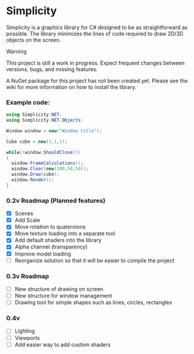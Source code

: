 # Simplicity

Simplicity is a graphics library for C# designed to be as straightforward as possible.
The library minimizes the lines of code required to draw 2D/3D objects on the screen.

> [!WARNING]
> This project is still a work in progress. Expect frequent changes between versions, bugs, and missing features.

A NuGet package for this project has not been created yet. Please see the wiki for more information on how to install the library.

### Example code:

```cs
using Simplicity.NET;
using Simplicity.NET.Objects;

Window window = new("Window title");

Cube cube = new(1,1,1);

while(!window.ShouldClose())
{
  window.FrameCalculations();
  window.Clear(new(100,50,50));
  window.Draw(cube);
  window.Render();
}
```

### 0.2v Roadmap (Planned features)
- [x] Scenes 
- [x] Add Scale
- [x] Move rotation to quaternions
- [x] Move texture loading into a separate tool
- [x] Add default shaders into the library
- [x] Alpha channel (transparency)
- [x] Improve model loading
- [ ] Reorganize solution so that it will be easier to compile the project

### 0.3v Roadmap

- [ ] New structure of drawing on screen 
- [ ] New structure for window management
- [ ] Drawing tool for simple shapes such as lines, circles, rectangles

### 0.4v 

- [ ] Lighting
- [ ] Viewports
- [ ] Add easier way to add custom shaders